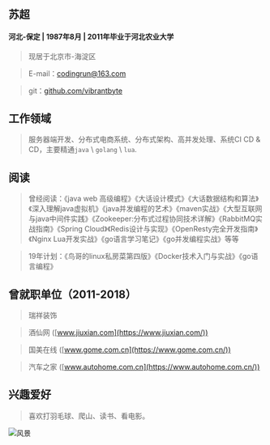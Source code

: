 ## 苏超

#### 河北-保定 &#124; 1987年8月 &#124; 2011年毕业于河北农业大学
>现居于北京市-海淀区

>E-mail：codingrun@163.com

>git：[github.com/vibrantbyte](https://github.com/vibrantbyte/)

## 工作领域
>服务器端开发、分布式电商系统、分布式架构、高并发处理、系统CI CD & CD，主要精通`java` \ `golang` \ `lua`.

## 阅读
>曾经阅读：《java web 高级编程》《大话设计模式》《大话数据结构和算法》《深入理解java虚拟机》《java并发编程的艺术》《maven实战》《大型互联网与java中间件实践》《Zookeeper:分布式过程协同技术详解》《RabbitMQ实战指南》《Spring Cloud》《Redis设计与实现》《OpenResty完全开发指南》《Nginx Lua开发实战》《go语言学习笔记》《go并发编程实战》等等

>19年计划：《鸟哥的linux私房菜第四版》《Docker技术入门与实战》《go语言编程》

## 曾就职单位（2011-2018）
>瑞祥装饰

>酒仙网 ([www.jiuxian.com](https://www.jiuxian.com/))

>国美在线 ([www.gome.com.cn](https://www.gome.com.cn/))

>汽车之家 ([www.autohome.com.cn](https://www.autohome.com.cn/))

## 兴趣爱好
>喜欢打羽毛球、爬山、读书、看电影。

![风景](https://vibrantbyte.github.io/me.png)
